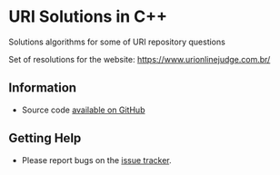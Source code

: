 # URI Solutions in C++

Solutions algorithms for some of URI repository questions  

Set of resolutions for the website: https://www.urionlinejudge.com.br/

## Information

* Source code [available on GitHub](https://github.com/lpgoulart/URI-Solutions)

## Getting Help

* Please report bugs on the [issue tracker](https://github.com/lpgoulart/URI-Solutions/issues).

